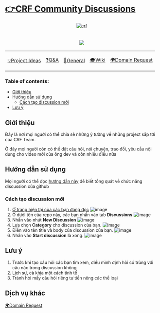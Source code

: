 # [👉CRF Community Discussions](https://github.com/codingreshapefuture/Community/discussions) 

<div align="center">

[![crf](https://user-images.githubusercontent.com/90561566/159861898-0601c899-d82e-45e2-96bf-4473c20ab9df.jpg)](https://github.com/codingreshapefuture/Community/discussions)
    
# [![](https://img.shields.io/github/discussions/codingreshapefuture/Community?style=for-the-badge)](https://github.com/codingreshapefuture/Community/discussions)

<table>
    <tr>
        <td>
        <a href="https://github.com/codingreshapefuture/Community/discussions/categories/project-ideas"><p>💡Project Ideas</p></a>
        </td>
        <td>
        <a href="https://github.com/codingreshapefuture/Community/discussions/categories/q-a"><p>❓Q&A</p></a>
        </td>
        <td>
        <a href="https://github.com/codingreshapefuture/Community/discussions/categories/general"><p> 💬General</p></a>
        </td>
        <td>
        <a href="https://github.com/codingreshapefuture/Community/wiki"><p>🎓Wiki</p></a>
        </td>
        <td>
        <a href="https://github.com/codingreshapefuture/Community/blob/main/DOMAIN.md"><p>🌍Domain Request</p></a>
        </td>
    </tr>
</table>
</div>

### Table of contents:
- [Giới thiệu](#Giới-thiệu)
- [Hướng dẫn sử dụng](#Hướng-dẫn-sử-dụng)
    - [Cách tạo discussion mới](#Cách-tạo-discussion-mới)
- [Lưu ý](#Lưu-ý)

## Giới thiệu

Đây là nơi mọi người có thể chia sẻ những ý tưởng về những project sắp tới của CRF Team.

Ở đây mọi người còn có thể đặt câu hỏi, nói chuyện, trao đổi, yêu cầu nội dung cho video mới của ông dev và còn nhiều điều nữa

## Hướng dẫn sử dụng

Mọi người có thể đọc [hướng dẫn này](https://docs.github.com/en/discussions) để biết tổng quát về chức năng discussion của github

### Cách tạo discussion mới

1. [Ở trang hiện tại của các bạn đang đọc](https://github.com/codingreshapefuture/Community)
![image](https://user-images.githubusercontent.com/90561566/165543614-08f1fc1a-a8d5-42d1-82ff-5c2db073deb3.png)
2. Ở dưới tên của repo này, các bạn nhấn vào tab **Discussions**
![image](https://user-images.githubusercontent.com/40050527/121480080-e2d8e300-c9f4-11eb-815d-2fd0dd93e237.png)
3. Nhấn vào nhút **New Discussion**
![image](https://user-images.githubusercontent.com/40050527/121480283-17e53580-c9f5-11eb-800b-f2added5b053.png)
4. Lựa chọn **Category** cho discussion của bạn.
![image](https://user-images.githubusercontent.com/40050527/121480464-4e22b500-c9f5-11eb-8061-78e66ebac4a0.png)
5. Điền vào tên title và body của discussion của bạn.
![image](https://user-images.githubusercontent.com/40050527/121480607-73172800-c9f5-11eb-9d36-cacdd6202a24.png)
6. Nhấn vào **Start discussion** là xong.
![image](https://user-images.githubusercontent.com/40050527/121480726-917d2380-c9f5-11eb-9f16-26c638417e28.png)

## Lưu ý

1. Trước khi tạo câu hỏi các bạn tìm xem, điều mình định hỏi có trùng với câu nào trong discussion không
2. Lịch sự, cà khịa một cách tinh tế
3. Tránh hỏi mấy câu hỏi riêng tư tiền nông các thể loại

## Dịch vụ khác

[🌍Domain Request](https://github.com/codingreshapefuture/Community/blob/main/DOMAIN.md)
